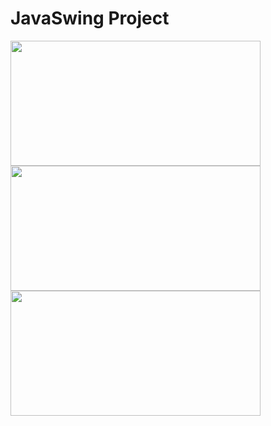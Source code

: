 # JavaSwing Project

<img src="https://github.com/gototheTK/JavaSwing/blob/master/%EC%BA%A1%EC%B3%90%EC%98%81%EC%83%8112.gif" width="400" height="200">
<img src="https://github.com/gototheTK/JavaSwing/blob/master/%EC%BA%A1%EC%B3%90%EC%98%81%EC%83%812.gif" width="400" height="200">
<img src="https://github.com/gototheTK/JavaSwing/blob/master/%EC%BA%A1%EC%B3%90%EC%98%81%EC%83%813.gif" width="400" height="200">
